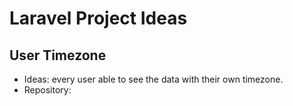 # Laravel Project Ideas

## User Timezone
- Ideas: every user able to see the data with their own timezone.
- Repository: 









  
